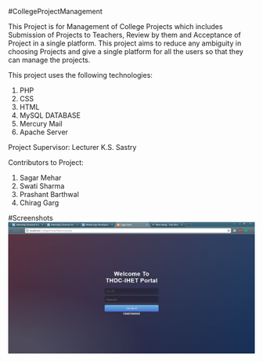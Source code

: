 #CollegeProjectManagement

This Project is for Management of College Projects which includes Submission of Projects to Teachers, Review by them and Acceptance of Project in a single platform. This project aims to reduce any ambiguity in choosing Projects and give a single platform for all the users so that they can manage the projects. 

This project uses the following technologies:
1. PHP
2. CSS
3. HTML
4. MySQL DATABASE
5. Mercury Mail
6. Apache Server

Project Supervisor:
    Lecturer K.S. Sastry

Contributors to Project:
1. Sagar Mehar
2. Swati Sharma
3. Prashant Barthwal
4. Chirag Garg

#Screenshots
![Welcome Page](https://github.com/Waterbyte/CollegeProjectManagement/blob/master/Screenshots/College%20Project%20Management%20Welcome%20Page.PNG "Welcome Page")
